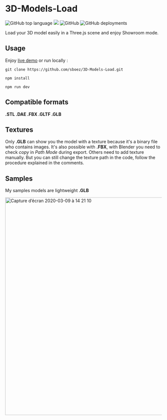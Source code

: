 # 3D-Models-Load

![GitHub top language](https://img.shields.io/github/languages/top/sboez/3D-Models-Load) <img src="https://img.shields.io/badge/three.js-r132-orange"> ![GitHub](https://img.shields.io/github/license/sboez/3D-Models-Load) ![GitHub deployments](https://img.shields.io/github/deployments/sboez/3D-Models-Load/github-pages)

Load your 3D model easily in a Three.js scene and enjoy Showroom mode.

## Usage

Enjoy [live demo](https://sboez.github.io/3D-Models-Load/) or run locally :

```shell
git clone https://github.com/sboez/3D-Models-Load.git
```

```shell
npm install
```

```shell
npm run dev
```

## Compatible formats

**.STL .DAE .FBX .GLTF .GLB**

## Textures

Only **.GLB** can show you the model with a texture because it's a binary file who contains images. It's also possible with **.FBX**, with Blender you need to check _copy_ in _Path Mode_ during export.
Others need to add texture manually. But you can still change the texture path in the code, follow the procedure explained in the comments.

## Samples

My samples models are lightweight **.GLB**

[<img width="700" alt="Capture d’écran 2020-03-09 à 14 21 10" src="https://user-images.githubusercontent.com/23494780/76219808-b2fdc700-6216-11ea-974f-99a0076f6cf3.png">](https://sboez.github.io/3D-Models-Load/)
